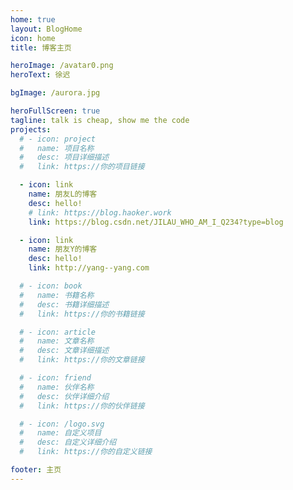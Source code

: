 ```yaml
---
home: true
layout: BlogHome
icon: home
title: 博客主页

heroImage: /avatar0.png
heroText: 徐迟

bgImage: /aurora.jpg

heroFullScreen: true
tagline: talk is cheap, show me the code
projects:
  # - icon: project
  #   name: 项目名称
  #   desc: 项目详细描述
  #   link: https://你的项目链接

  - icon: link
    name: 朋友L的博客
    desc: hello!
    # link: https://blog.haoker.work
    link: https://blog.csdn.net/JILAU_WHO_AM_I_Q234?type=blog

  - icon: link
    name: 朋友Y的博客
    desc: hello!
    link: http://yang--yang.com

  # - icon: book
  #   name: 书籍名称
  #   desc: 书籍详细描述
  #   link: https://你的书籍链接

  # - icon: article
  #   name: 文章名称
  #   desc: 文章详细描述
  #   link: https://你的文章链接

  # - icon: friend
  #   name: 伙伴名称
  #   desc: 伙伴详细介绍
  #   link: https://你的伙伴链接

  # - icon: /logo.svg
  #   name: 自定义项目
  #   desc: 自定义详细介绍
  #   link: https://你的自定义链接

footer: 主页 
---
```


<!-- 这是一个博客主页的案例。

要使用此布局，你应该在页面前端设置 `layout: BlogHome` 和 `home: true`。

相关配置文档请见 [博客主页](https://theme-hope.vuejs.press/zh/guide/blog/home/)。 -->
